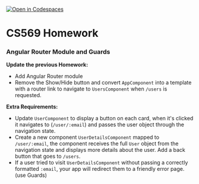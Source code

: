 [![Open in Codespaces](https://classroom.github.com/assets/launch-codespace-9f69c29eadd1a2efcce9672406de9a39573de1bdf5953fef360cfc2c3f7d7205.svg)](https://classroom.github.com/open-in-codespaces?assignment_repo_id=9260299)
# CS569 Homework
### Angular Router Module and Guards
**Update the previous Homework:**
  
* Add Angular Router module
* Remove the Show/Hide button and convert `AppComponent` into a template with a router link to navigate to `UsersComponent` when `/users` is requested.  
  
**Extra Requirements:**
* Update `UserComponent` to display a button on each card, when it's clicked it navigates to (`/user/:email`) and passes the user object through the navigation state.
* Create a new component `UserDetailsComponent` mapped to `/user/:email`, the component receives the full `User` object from the navigation state and displays more details about the user. Add a back button that goes to `/users`.
* If a user tried to visit `UserDetailsComponent` without passing a correctly formatted `:email`, your app will redirect them to a friendly error page. (use Guards)


